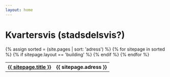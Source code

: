 ```yaml
---
layout: home
---
```

# Kvartersvis (stadsdelsvis?)
<table>
    {% assign sorted = (site.pages | sort: 'adress')  %}
    {% for sitepage in sorted %}
        {% if sitepage.layout == 'building' %}
        <tr><th><a href="{{ sitepage.url }}">{{ sitepage.title }}</a></th>
        <th>{{ sitepage.adress }}</th>
        </tr>
      {% endif %}
    {% endfor %}
</table>
